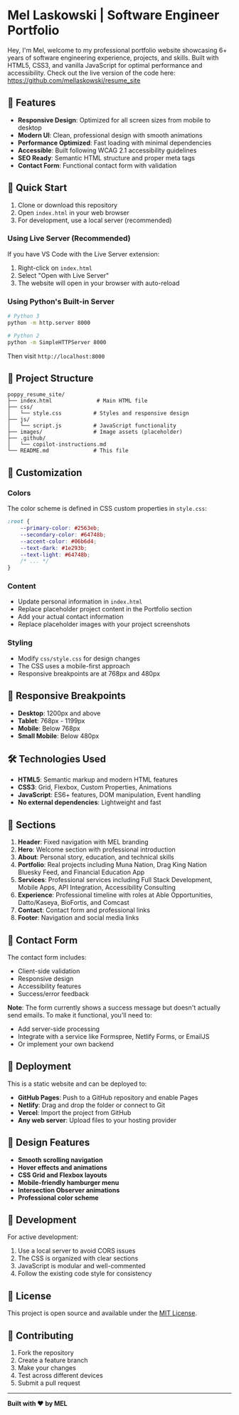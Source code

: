 # Mel Laskowski | Software Engineer Portfolio

Hey, I'm Mel, welcome to my professional portfolio website showcasing 6+ years of software engineering experience, projects, and skills. Built with HTML5, CSS3, and vanilla JavaScript for optimal performance and accessibility. Check out the live version of the code here: https://github.com/mellaskowski/resume_site
 
## 🌟 Features

- **Responsive Design**: Optimized for all screen sizes from mobile to desktop
- **Modern UI**: Clean, professional design with smooth animations
- **Performance Optimized**: Fast loading with minimal dependencies
- **Accessible**: Built following WCAG 2.1 accessibility guidelines
- **SEO Ready**: Semantic HTML structure and proper meta tags
- **Contact Form**: Functional contact form with validation

## 🚀 Quick Start

1. Clone or download this repository
2. Open `index.html` in your web browser
3. For development, use a local server (recommended)

### Using Live Server (Recommended)

If you have VS Code with the Live Server extension:
1. Right-click on `index.html`
2. Select "Open with Live Server"
3. The website will open in your browser with auto-reload

### Using Python's Built-in Server

```bash
# Python 3
python -m http.server 8000

# Python 2
python -m SimpleHTTPServer 8000
```

Then visit `http://localhost:8000`

## 📁 Project Structure

```
poppy_resume_site/
├── index.html              # Main HTML file
├── css/
│   └── style.css          # Styles and responsive design
├── js/
│   └── script.js          # JavaScript functionality
├── images/                # Image assets (placeholder)
├── .github/
│   └── copilot-instructions.md
└── README.md              # This file
```

## 🎨 Customization

### Colors
The color scheme is defined in CSS custom properties in `style.css`:

```css
:root {
    --primary-color: #2563eb;
    --secondary-color: #64748b;
    --accent-color: #06b6d4;
    --text-dark: #1e293b;
    --text-light: #64748b;
    /* ... */
}
```

### Content
- Update personal information in `index.html`
- Replace placeholder project content in the Portfolio section
- Add your actual contact information
- Replace placeholder images with your project screenshots

### Styling
- Modify `css/style.css` for design changes
- The CSS uses a mobile-first approach
- Responsive breakpoints are at 768px and 480px

## 📱 Responsive Breakpoints

- **Desktop**: 1200px and above
- **Tablet**: 768px - 1199px
- **Mobile**: Below 768px
- **Small Mobile**: Below 480px

## 🛠️ Technologies Used

- **HTML5**: Semantic markup and modern HTML features
- **CSS3**: Grid, Flexbox, Custom Properties, Animations
- **JavaScript**: ES6+ features, DOM manipulation, Event handling
- **No external dependencies**: Lightweight and fast

## 🎯 Sections

1. **Header**: Fixed navigation with MEL branding
2. **Hero**: Welcome section with professional introduction
3. **About**: Personal story, education, and technical skills
4. **Portfolio**: Real projects including Muna Nation, Drag King Nation Bluesky Feed, and Financial Education App
5. **Services**: Professional services including Full Stack Development, Mobile Apps, API Integration, Accessibility Consulting
6. **Experience**: Professional timeline with roles at Able Opportunities, Datto/Kaseya, BioFortis, and Comcast
7. **Contact**: Contact form and professional links
8. **Footer**: Navigation and social media links

## 📧 Contact Form

The contact form includes:
- Client-side validation
- Responsive design
- Accessibility features
- Success/error feedback

**Note**: The form currently shows a success message but doesn't actually send emails. To make it functional, you'll need to:
- Add server-side processing
- Integrate with a service like Formspree, Netlify Forms, or EmailJS
- Or implement your own backend

## 🚀 Deployment

This is a static website and can be deployed to:

- **GitHub Pages**: Push to a GitHub repository and enable Pages
- **Netlify**: Drag and drop the folder or connect to Git
- **Vercel**: Import the project from GitHub
- **Any web server**: Upload files to your hosting provider

## 🎨 Design Features

- **Smooth scrolling navigation**
- **Hover effects and animations**
- **CSS Grid and Flexbox layouts**
- **Mobile-friendly hamburger menu**
- **Intersection Observer animations**
- **Professional color scheme**

## 🔧 Development

For active development:
1. Use a local server to avoid CORS issues
2. The CSS is organized with clear sections
3. JavaScript is modular and well-commented
4. Follow the existing code style for consistency

## 📝 License

This project is open source and available under the [MIT License](LICENSE).

## 🤝 Contributing

1. Fork the repository
2. Create a feature branch
3. Make your changes
4. Test across different devices
5. Submit a pull request

---

**Built with ❤️ by MEL**
